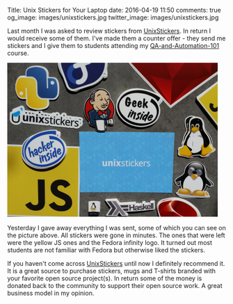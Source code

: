 Title: Unix Stickers for Your Laptop
date: 2016-04-19 11:50
comments: true
og_image: images/unixstickers.jpg
twitter_image: images/unixstickers.jpg

Last month I was asked to review stickers from
[UnixStickers](https://www.unixstickers.com/). In return I would receive
some of them.
I've made them a counter offer - they send me stickers and I give them to students
attending my
[QA-and-Automation-101](https://github.com/HackBulgaria/QA-and-Automation-101)
course.

![Unix Stickers](/images/unixstickers.jpg "Unix Stickers")

Yesterday I gave away everything I was sent, some of which you can see on the
picture above. All stickers were gone in minutes. The ones that were left were
the yellow JS ones and the Fedora infinity logo. It turned out most students are
not familiar with Fedora but otherwise liked the stickers.

If you haven't come across [UnixStickers](https://www.unixstickers.com/) until
now I definitely recommend it. It is a great source to purchase stickers, mugs
and T-shirts branded with your favorite open source project(s). In return some
of the money is donated back to the community to support their open source work.
A great business model in my opinion.
